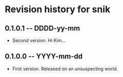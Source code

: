 # Revision history for snik

## 0.1.0.1  -- DDDD-yy-mm

* Second version. Hi Kim...

## 0.1.0.0  -- YYYY-mm-dd

* First version. Released on an unsuspecting world.
